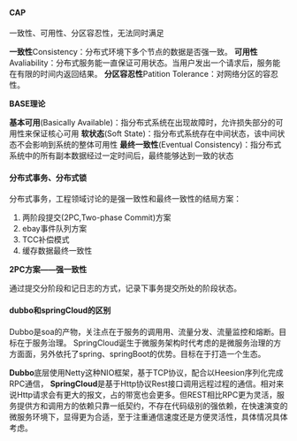 #### CAP

一致性、可用性、分区容忍性，无法同时满足

**一致性**Consistency：分布式环境下多个节点的数据是否强一致。
**可用性**Avaliability：分布式服务能一直保证可用状态。当用户发出一个请求后，服务能在有限的时间内返回结果。
**分区容忍性**Patition Tolerance：对网络分区的容忍性。

**BASE理论**

**基本可用**(Basically Available)：指分布式系统在出现故障时，允许损失部分的可用性来保证核心可用
**软状态**(Soft State)：指分布式系统存在中间状态，该中间状态不会影响到系统的整体可用性
**最终一致性**(Eventual Consistency)：指分布式系统中的所有副本数据经过一定时间后，最终能够达到一致的状态

#### 分布式事务、分布式锁

分布式事务，工程领域讨论的是强一致性和最终一致性的结局方案：

1. 两阶段提交(2PC,Two-phase Commit)方案
2. ebay事件队列方案
3. TCC补偿模式
4. 缓存数据最终一致性

**2PC方案——强一致性**

通过提交分阶段和记日志的方式，记录下事务提交所处的阶段状态。







#### dubbo和springCloud的区别

Dubbo是soa的产物，关注点在于服务的调用用、流量分发、流量监控和熔断。目标在于服务治理。
SpringCloud诞生于微服务架构时代考虑的是微服务治理的方方面面，另外依托了spring、springBoot的优势。目标在于打造一个生态。

**Dubbo**底层使用Netty这种NIO框架，基于TCP协议，配合以Heesion序列化完成RPC通信，
**SpringCloud**是基于Http协议Rest接口调用远程过程的通信。相对来说Http请求会有更大的报文，占的带宽也会更多。但REST相比RPC更为灵活，服务提供方和调用方的依赖只靠一纸契约，不存在代码级别的强依赖，在快速演变的微服务环境下，显得更为合适，至于注重通信速度还是方便灵活性，具体情况具体考虑。

